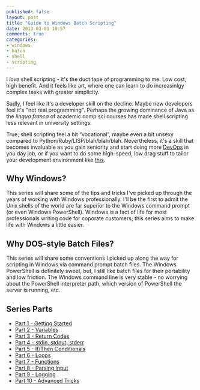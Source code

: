 ```yaml
---
published: false
layout: post
title: "Guide to Windows Batch Scripting"
date: 2013-03-01 10:57
comments: true
categories: 
- windows
- batch
- shell
- scripting
---
```


I *love* shell scripting - it's the duct tape of programming to me.  Low cost, high benefit.  And it feels like art, where one can learn to do increasinlgy complex tasks with greater simplicity. 

Sadly, I feel like it's a developer skill on the decline.  Maybe new developers feel it's "not real programming".  Perhaps the growing dominance of Java as the *lingua franca* of academic comp sci courses has made shell scripting less relevant in university settings. 

True, shell scripting feel a bit “vocational”, maybe even a bit unsexy compared to Python/Ruby/LISP/blah/blah/blah.  Nevertheless, it's a skill that becomes invaluable as you gain seniority and start doing more [DevOps](http://en.wikipedia.org/wiki/DevOps) in you day job, or if you want to do some high-speed, low drag stuff to tailor your development environment like [this](https://github.com/blog/1345-introducing-boxen).

## Why Windows?
This series will share some of the tips and tricks I've picked up through the years of working with Windows professionally.  I'll be the first to admit the Unix shells of the world are far superior to the Windows command prompt (or even Windows PowerShell).  Windows is a fact of life for most professionals writing code for coporate customers; this series aims to make life with Windows a little easier.

## Why DOS-style Batch Files?
This series will share some conventions I picked up along the way for scripting in Windows via command prompt batch files.  The Windows PowerShell is definitely sweet, but, I still like batch files for their portability and low friction.  The Windows command line is very stable - no worrying about the PowerShell interpreter path, which version of PowerShell the server is running, etc. 

## Series Parts
* [Part 1 - Getting Started](/guides/windows-batch-scripting/part-1-getting-started.html)
* [Part 2 - Variables](/guides/windows-batch-scripting/part-2-variables.html)
* [Part 3 - Return Codes](/guides/windows-batch-scripting/part-3-return-codes.html)
* [Part 4 - stdin, stdout, stderr](/guides/windows-batch-scripting/part-4-stdin-stdout-stderr.html)
* [Part 5 - If/Then Conditionals](/guides/windows-batch-scripting/part-5-if-then-conditionals.html)
* [Part 6 - Loops](/guides/windows-batch-scripting/part-6-loops.html)
* [Part 7 - Functions](/guides/windows-batch-scripting/part-7-functions.html)
* [Part 8 - Parsing Input](/guides/windows-batch-scripting/part-8-parsing-input.html)
* [Part 9 - Logging](/guides/windows-batch-scripting/part-9-logging.html)
* [Part 10 - Advanced Tricks](/guides/windows-batch-scripting/part-advanced-tricks.html)


